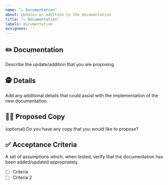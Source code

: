 ```yaml
---
name: "✏️ Documentation"
about: Updates or addition to the documentation
title: "✏️ Documentation"
labels: documentation
assignees: ''
---
```


## ✏️ Documentation

Describe the update/addition that you are proposing.

## 🕵️ Details

Add any additional details that could assist with the implementation of the new documentation.

## 🙋‍♀️ Proposed Copy

(optional) Do you have any copy that you would like to propose?

## ✅ Acceptance Criteria

A set of assumptions which, when tested, verify that the documentation has been added/updated appropriately.

- [ ] Criteria
- [ ] Criteria 2
